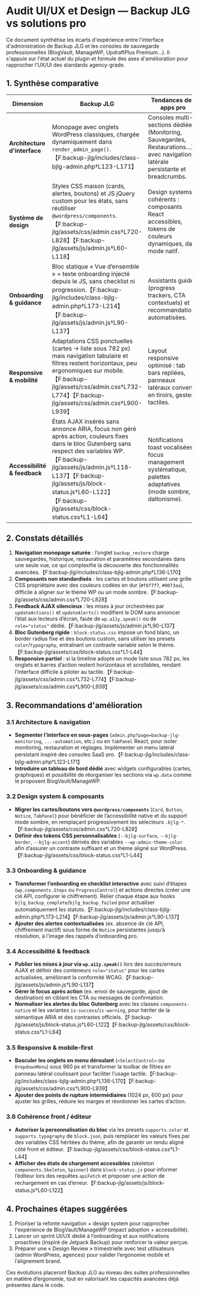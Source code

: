 # Audit UI/UX et Design — Backup JLG vs solutions pro

Ce document synthétise les écarts d'expérience entre l'interface d'administration de Backup JLG et les consoles de sauvegarde professionnelles (BlogVault, ManageWP, UpdraftPlus Premium…). Il s'appuie sur l'état actuel du plugin et formule des axes d'amélioration pour rapprocher l'UX/UI des standards agency-grade.

## 1. Synthèse comparative

| Dimension | Backup JLG | Tendances des apps pro |
| --- | --- | --- |
| **Architecture d'interface** | Monopage avec onglets WordPress classiques, chargée dynamiquement dans `render_admin_page()`.【F:backup-jlg/includes/class-bjlg-admin.php†L123-L171】 | Consoles multi-sections dédiées (Monitoring, Sauvegardes, Restaurations…) avec navigation latérale persistante et breadcrumbs.
| **Système de design** | Styles CSS maison (cards, alertes, boutons) et JS jQuery custom pour les états, sans réutiliser `@wordpress/components`.【F:backup-jlg/assets/css/admin.css†L720-L828】【F:backup-jlg/assets/js/admin.js†L60-L118】 | Design systems cohérents : composants React accessibles, tokens de couleurs dynamiques, dark mode natif.
| **Onboarding & guidance** | Bloc statique « Vue d’ensemble » + texte onboarding injecté depuis le JS, sans checklist ni progression.【F:backup-jlg/includes/class-bjlg-admin.php†L173-L214】【F:backup-jlg/assets/js/admin.js†L90-L137】 | Assistants guidés (progress trackers, CTA contextuels) et recommandations automatisées.
| **Responsive & mobilité** | Adaptations CSS ponctuelles (cartes → liste sous 782 px) mais navigation tabulaire et filtres restent horizontaux, peu ergonomiques sur mobile.【F:backup-jlg/assets/css/admin.css†L732-L774】【F:backup-jlg/assets/css/admin.css†L900-L939】 | Layout responsive optimisé : tab bars repliées, panneaux latéraux convertis en tiroirs, gestes tactiles.
| **Accessibilité & feedback** | États AJAX insérés sans annonce ARIA, focus non géré après action, couleurs fixes dans le bloc Gutenberg sans respect des variables WP.【F:backup-jlg/assets/js/admin.js†L118-L137】【F:backup-jlg/assets/js/block-status.js†L60-L122】【F:backup-jlg/assets/css/block-status.css†L1-L64】 | Notifications toast vocalisées, focus management systématique, palettes adaptatives (mode sombre, daltonisme).

## 2. Constats détaillés

1. **Navigation monopage saturée** : l’onglet `backup_restore` charge sauvegardes, historique, restauration et paramètres secondaires dans une seule vue, ce qui complexifie la découverte des fonctionnalités avancées.【F:backup-jlg/includes/class-bjlg-admin.php†L136-L170】
2. **Composants non standardisés** : les cartes et boutons utilisent une grille CSS propriétaire avec des couleurs codées en dur (`#f6f7f7`, `#0073aa`), difficile à aligner sur le thème WP ou un mode sombre.【F:backup-jlg/assets/css/admin.css†L720-L828】
3. **Feedback AJAX silencieux** : les mises à jour orchestrées par `updateActions()` et `updateAlerts()` modifient le DOM sans annoncer l’état aux lecteurs d’écran, faute de `wp.a11y.speak()` ou de `role="status"` dédié.【F:backup-jlg/assets/js/admin.js†L90-L137】
4. **Bloc Gutenberg rigide** : `block-status.css` impose un fond blanc, un border radius fixe et des boutons custom, sans utiliser les presets `color`/`typography`, entraînant un contraste variable selon le thème.【F:backup-jlg/assets/css/block-status.css†L1-L44】
5. **Responsive partiel** : si la timeline adopte un mode liste sous 782 px, les onglets et barres d’action restent horizontaux et scrollables, rendant l’interface difficile à piloter au tactile.【F:backup-jlg/assets/css/admin.css†L732-L774】【F:backup-jlg/assets/css/admin.css†L900-L939】

## 3. Recommandations d'amélioration

### 3.1 Architecture & navigation
- **Segmenter l’interface en sous-pages** (`admin.php?page=backup-jlg-monitoring`, `...-automation`, etc.) ou en `TabPanel` React, pour isoler monitoring, restauration et réglages. Implémenter un menu latéral persistant inspiré des consoles SaaS pro.【F:backup-jlg/includes/class-bjlg-admin.php†L123-L171】
- **Introduire un tableau de bord dédié** avec widgets configurables (cartes, graphiques) et possibilité de réorganiser les sections via `wp.data` comme le proposent BlogVault/ManageWP.

### 3.2 Design system & composants
- **Migrer les cartes/boutons vers `@wordpress/components`** (`Card`, `Button`, `Notice`, `TabPanel`) pour bénéficier de l’accessibilité native et du support mode sombre, en remplaçant progressivement les sélecteurs `.bjlg-*`.【F:backup-jlg/assets/css/admin.css†L720-L828】
- **Définir des tokens CSS personnalisables** (`--bjlg-surface`, `--bjlg-border`, `--bjlg-accent`) dérivés des variables `--wp-admin-theme-color` afin d’assurer un contraste suffisant et un thème aligné sur WordPress.【F:backup-jlg/assets/css/block-status.css†L1-L44】

### 3.3 Onboarding & guidance
- **Transformer l’onboarding en checklist interactive** avec suivi d’étapes (`wp.components.Steps` ou `ProgressControl`) et actions directes (créer une clé API, configurer le chiffrement). Relier chaque étape aux hooks `bjlg_backup_complete`/`bjlg_backup_failed` pour actualiser automatiquement les statuts.【F:backup-jlg/includes/class-bjlg-admin.php†L173-L214】【F:backup-jlg/assets/js/admin.js†L90-L137】
- **Ajouter des alertes contextualisées** (ex. absence de clé API, chiffrement inactif) sous forme de `Notice` persistantes jusqu’à résolution, à l’image des rappels d’onboarding pro.

### 3.4 Accessibilité & feedback
- **Publier les mises à jour via `wp.a11y.speak()`** lors des succès/erreurs AJAX et définir des conteneurs `role="status"` pour les cartes actualisées, améliorant la conformité WCAG.【F:backup-jlg/assets/js/admin.js†L90-L137】
- **Gérer le focus après action** (ex. envoi de sauvegarde, ajout de destination) en ciblant les CTA ou messages de confirmation.
- **Normaliser les alertes du bloc Gutenberg** avec les classes `components-notice` et les variantes `is-success`/`is-warning`, pour hériter de la sémantique ARIA et des contrastes officiels.【F:backup-jlg/assets/js/block-status.js†L60-L122】【F:backup-jlg/assets/css/block-status.css†L1-L64】

### 3.5 Responsive & mobile-first
- **Basculer les onglets en menu déroulant** (`<SelectControl>` ou `DropdownMenu`) sous 960 px et transformer la toolbar de filtres en panneau latéral coulissant pour faciliter l’usage tactile.【F:backup-jlg/includes/class-bjlg-admin.php†L136-L170】【F:backup-jlg/assets/css/admin.css†L900-L939】
- **Ajouter des points de rupture intermédiaires** (1024 px, 600 px) pour ajuster les grilles, réduire les marges et réordonner les cartes d’action.

### 3.6 Cohérence front / éditeur
- **Autoriser la personnalisation du bloc** via les presets `supports.color` et `supports.typography` de `block.json`, puis remplacer les valeurs fixes par des variables CSS héritées du thème, afin de garantir un rendu aligné côté front et éditeur.【F:backup-jlg/assets/css/block-status.css†L1-L44】
- **Afficher des états de chargement accessibles** (skeleton `components.Skeleton`, `Spinner`) dans `block-status.js` pour informer l’éditeur lors des requêtes `apiFetch` et proposer une action de rechargement en cas d’erreur.【F:backup-jlg/assets/js/block-status.js†L60-L122】

## 4. Prochaines étapes suggérées

1. Prioriser la refonte navigation + design system pour rapprocher l'expérience de BlogVault/ManageWP (impact adoption + accessibilité).
2. Lancer un sprint UI/UX dédié à l’onboarding et aux notifications proactives (inspiré de Jetpack Backup) pour renforcer la valeur perçue.
3. Préparer une « Design Review » trimestrielle avec test utilisateurs (admin WordPress, agences) pour valider l’ergonomie mobile et l’alignement brand.

Ces évolutions placeront Backup JLG au niveau des suites professionnelles en matière d’ergonomie, tout en valorisant les capacités avancées déjà présentes dans le code.
